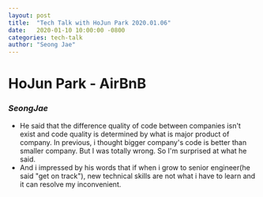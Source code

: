 ```yaml
---
layout: post
title:  "Tech Talk with HoJun Park 2020.01.06"
date:   2020-01-10 10:00:00 -0800
categories: tech-talk
author: "Seong Jae"
---
```


# HoJun Park - AirBnB
### <b><i>SeongJae</b></i>
  - He said that the difference quality of code between companies isn't exist and code quality is determined by what is major product of company. In previous, i thought bigger company's code is better than smaller company. But I was totally wrong. So I'm surprised at what he said. 
  - And i impressed by his words that if when i grow to senior engineer(he said "get on track"), new technical skills are not what i have to learn and it can resolve my inconvenient.
